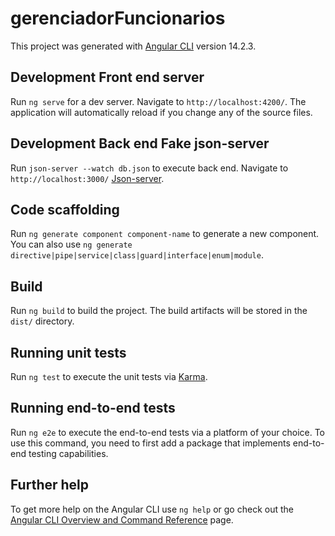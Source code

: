 # gerenciadorFuncionarios

This project was generated with [Angular CLI](https://github.com/angular/angular-cli) version 14.2.3.

## Development Front end server

Run `ng serve` for a dev server. Navigate to `http://localhost:4200/`. The application will automatically reload if you change any of the source files.

## Development Back end Fake json-server

Run `json-server --watch db.json` to execute back end.  Navigate to `http://localhost:3000/` [Json-server](https://github.com/typicode/json-server).

## Code scaffolding

Run `ng generate component component-name` to generate a new component. You can also use `ng generate directive|pipe|service|class|guard|interface|enum|module`.

## Build

Run `ng build` to build the project. The build artifacts will be stored in the `dist/` directory.

## Running unit tests

Run `ng test` to execute the unit tests via [Karma](https://karma-runner.github.io).

## Running end-to-end tests

Run `ng e2e` to execute the end-to-end tests via a platform of your choice. To use this command, you need to first add a package that implements end-to-end testing capabilities.

## Further help

To get more help on the Angular CLI use `ng help` or go check out the [Angular CLI Overview and Command Reference](https://angular.io/cli) page.
